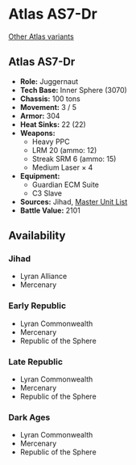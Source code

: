 # Atlas AS7-Dr

[Other Atlas variants](../atlas.md)

## Atlas AS7-Dr
- **Role:** Juggernaut
- **Tech Base:** Inner Sphere (3070)
- **Chassis:** 100 tons
- **Movement:** 3 / 5
- **Armor:** 304
- **Heat Sinks:** 22 (22)
- **Weapons:**
  - Heavy PPC
  - LRM 20 (ammo: 12)
  - Streak SRM 6 (ammo: 15)
  - Medium Laser × 4
- **Equipment:**
  - Guardian ECM Suite
  - C3 Slave
- **Sources:** Jihad, [Master Unit List](http://masterunitlist.info/Unit/Details/143/atlas-as7-dr)
- **Battle Value:** 2101

## Availability

### Jihad
- Lyran Alliance
- Mercenary

### Early Republic
- Lyran Commonwealth
- Mercenary
- Republic of the Sphere

### Late Republic
- Lyran Commonwealth
- Mercenary
- Republic of the Sphere

### Dark Ages
- Lyran Commonwealth
- Mercenary
- Republic of the Sphere

